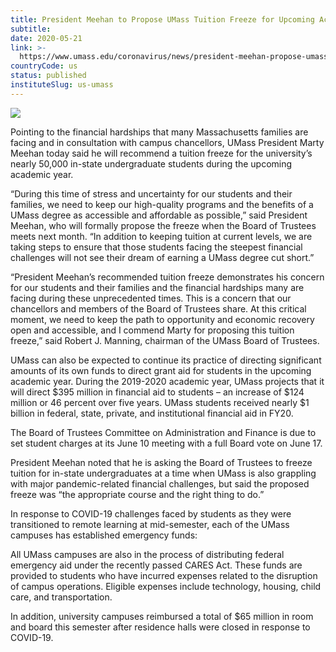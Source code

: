 ```yaml
---
title: President Meehan to Propose UMass Tuition Freeze for Upcoming Academic Year
subtitle: 
date: 2020-05-21
link: >-
  https://www.umass.edu/coronavirus/news/president-meehan-propose-umass-tuition-freeze-upcoming-academic-year
countryCode: us
status: published
instituteSlug: us-umass
---
```

![](https://www.umass.edu/coronavirus/sites/default/files/socialmedia/facebook.png)

Pointing to the financial hardships that many Massachusetts families are facing and in consultation with campus chancellors, UMass President Marty Meehan today said he will recommend a tuition freeze for the university’s nearly 50,000 in-state undergraduate students during the upcoming academic year.

“During this time of stress and uncertainty for our students and their families, we need to keep our high-quality programs and the benefits of a UMass degree as accessible and affordable as possible,” said President Meehan, who will formally propose the freeze when the Board of Trustees meets next month. “In addition to keeping tuition at current levels, we are taking steps to ensure that those students facing the steepest financial challenges will not see their dream of earning a UMass degree cut short.”

“President Meehan’s recommended tuition freeze demonstrates his concern for our students and their families and the financial hardships many are facing during these unprecedented times. This is a concern that our chancellors and members of the Board of Trustees share. At this critical moment, we need to keep the path to opportunity and economic recovery open and accessible, and I commend Marty for proposing this tuition freeze,” said Robert J. Manning, chairman of the UMass Board of Trustees.

UMass can also be expected to continue its practice of directing significant amounts of its own funds to direct grant aid for students in the upcoming academic year. During the 2019-2020 academic year, UMass projects that it will direct $395 million in financial aid to students – an increase of $124 million or 46 percent over five years. UMass students received nearly $1 billion in federal, state, private, and institutional financial aid in FY20.

The Board of Trustees Committee on Administration and Finance is due to set student charges at its June 10 meeting with a full Board vote on June 17.

President Meehan noted that he is asking the Board of Trustees to freeze tuition for in-state undergraduates at a time when UMass is also grappling with major pandemic-related financial challenges, but said the proposed freeze was “the appropriate course and the right thing to do.”

In response to COVID-19 challenges faced by students as they were transitioned to remote learning at mid-semester, each of the UMass campuses has established emergency funds:

All UMass campuses are also in the process of distributing federal emergency aid under the recently passed CARES Act. These funds are provided to students who have incurred expenses related to the disruption of campus operations. Eligible expenses include technology, housing, child care, and transportation.

In addition, university campuses reimbursed a total of $65 million in room and board this semester after residence halls were closed in response to COVID-19.